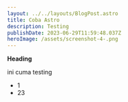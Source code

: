 ```yaml
---
layout: ../../layouts/BlogPost.astro
title: Coba Astro
description: Testing
publishDate: 2023-06-29T11:59:48.037Z
heroImage: /assets/screenshot-4-.png
---
```

**Heading**

ini cuma testing

* 1
* 23